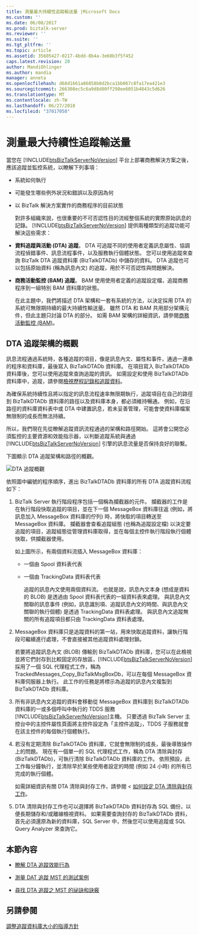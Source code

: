 ```yaml
---
title: 測量最大持續性追蹤輸送量 |Microsoft Docs
ms.custom: ''
ms.date: 06/08/2017
ms.prod: biztalk-server
ms.reviewer: ''
ms.suite: ''
ms.tgt_pltfrm: ''
ms.topic: article
ms.assetid: 35605427-0217-4bdd-8b4a-3e68b3f5f452
caps.latest.revision: 20
author: MandiOhlinger
ms.author: mandia
manager: anneta
ms.openlocfilehash: d68d1661a86858b8d2bca1bb067c8fa17ea421e3
ms.sourcegitcommit: 266308ec5c6a9d8d80ff298ee6051b4843c5d626
ms.translationtype: MT
ms.contentlocale: zh-TW
ms.lasthandoff: 06/27/2018
ms.locfileid: "37017058"
---
```

# <a name="measuring-maximum-sustainable-tracking-throughput"></a>測量最大持續性追蹤輸送量
當您在 [!INCLUDE[btsBizTalkServerNoVersion](../includes/btsbiztalkservernoversion-md.md)] 平台上部署商務解決方案之後，應該追蹤並監控系統，以瞭解下列事項：  
  
- 系統如何執行  
  
- 可能發生哪些例外狀況和錯誤以及原因為何  
  
- 以 BizTalk 解決方案實作的商務程序的目前狀態  
  
  對許多組織來說，也很重要的不可否認性目的流經整個系統的實際原始訊息的記錄。 [!INCLUDE[btsBizTalkServerNoVersion](../includes/btsbiztalkservernoversion-md.md)] 提供兩種類型的追蹤功能可解決這些需求：  
  
- **資料追蹤與活動 (DTA) 追蹤**。 DTA 可追蹤不同的使用者定義訊息屬性、協調流程偵錯事件、訊息流程事件，以及服務執行個體狀態。 您可以使用追蹤來查詢 BizTalk DTA 追蹤資料庫 (BizTalkDTADb) 中儲存的資料。 DTA 追蹤也可以包括原始資料 (稱為訊息內文) 的追蹤，用於不可否認性與問題解決。  
  
- **商務活動監控 (BAM) 追蹤**。 BAM 使用使用者定義的追蹤設定檔，追蹤商務程序到一組特別 BAM 資料庫的狀態。  
  
  在此主題中，我們將描述 DTA 架構和一套有系統的方法，以決定採用 DTA 的系統可無限期持續的最大持續性輸送量。 雖然 DTA 和 BAM 共用部分架構元件，但此主題只討論 DTA 的部分。 如需 BAM 架構的詳細資訊，請參閱[商務活動監控 (BAM)](../core/business-activity-monitoring-bam.md)。  
  
## <a name="overview-of-dta-tracking-architecture"></a>DTA 追蹤架構的概觀  
 訊息流程通過系統時，各種追蹤的項目，像是訊息內文、屬性和事件，通過一連串的程序和資料庫，最後寫入 BizTalkDTADb 資料庫。 在項目寫入 BizTalkDTADb 資料庫後，您可以使用追蹤來查詢追蹤的資訊。 如需設定和使用 BizTalkDTADb 資料庫中，追蹤，請參閱[檢視歷程記錄和追蹤資料](../core/viewing-historical-and-tracked-data.md)。  
  
 為確保系統持續性且將以指定的訊息流程速率無限期執行，追蹤項目在自己的路徑到 BizTalkDTADb 資料庫的路徑以及資料庫本身，都必須維持暢通。 例如，在沿路徑的資料庫資料表中或 DTA 中建置訊息，若未妥善管理，可能會使資料庫檔案無限制的成長而無法持續。  
  
 所以，我們現在先從瞭解追蹤資訊流程通過的架構和路徑開始。 這將會公開您必須監控的主要資源和效能指示器，以判斷追蹤系統與通過 [!INCLUDE[btsBizTalkServerNoVersion](../includes/btsbiztalkservernoversion-md.md)] 引擎的訊息流量是否保持良好的聯繫。  
  
 下圖顯示 DTA 追蹤架構和路徑的概觀。  
  
 ![DTA 追蹤概觀](../core/media/dtatrackingoverview.gif "DTATrackingOverview")  
  
 依照圖中編號的程序順序，進出 BizTalkDTADb 資料庫的所有 DTA 追蹤資料流程如下：  
  
1. BizTalk Server 執行階段程序包括一個稱為攔截器的元件。 攔截器的工作是在執行階段快取追蹤的項目，並在下一個 MessageBox 資料庫往返 (例如，將訊息加入 MessageBox 資料庫的佇列) 時，將快取的項目轉送至 MessageBox 資料庫。 攔截器會查看追蹤組態 (也稱為追蹤設定檔) 以決定要追蹤的項目，追蹤組態從管理資料庫取得，並在每個主控件執行階段執行個體快取，供攔截器使用。  
  
    如上圖所示，有兩個資料流插入 MessageBox 資料庫：  
  
   - 一個由 Spool 資料表代表  
  
   - 一個由 TrackingData 資料表代表  
  
     追蹤的訊息內文使用兩個資料流。 也就是說，訊息內文本身 (想成是資料的 BLOB) 是透過由 Spool 資料表代表的一組資料表來處理。 與訊息內文關聯的訊息事件 (例如，訊息識別項、追蹤訊息內文的時間、與訊息內文關聯的執行個體) 是透過 TrackingData 資料表處理。 與訊息內文追蹤無關的所有追蹤項目都只由 TrackingData 資料表處理。  
  
2. MessageBox 資料庫只是追蹤資料的第一站，用來快取追蹤資料，讓執行階段可繼續進行處理，不會直接被其他追蹤資料處理封鎖。  
  
    若要將追蹤訊息內文 (BLOB) 傳輸到 BizTalkDTADb 資料庫，您可以在此檢視並將它們封存到比較固定的存放區，[!INCLUDE[btsBizTalkServerNoVersion](../includes/btsbiztalkservernoversion-md.md)] 採用了一個 SQL 代理程式工作，稱為 TrackedMessages_Copy_BizTalkMsgBoxDb，可以在每個 MessageBox 資料庫伺服器上執行。 此工作的任務是將標示為追蹤的訊息內文複製到 BizTalkDTADb 資料庫。  
  
3. 所有非訊息內文追蹤的資料會移動從 MessageBox 資料庫到 BizTalkDTADb 資料庫的一或多個呼叫中執行的 TDDS 服務[!INCLUDE[btsBizTalkServerNoVersion](../includes/btsbiztalkservernoversion-md.md)]主機。 只要透過 BizTalk Server 主控台中的主控件屬性頁面將主控件設定為「主控件追蹤」，TDDS 子服務就會在該主控件的每個執行個體執行。  
  
4. 若沒有定期清除 BizTalkDTADb 資料庫，它就會無限制的成長，最後導致操作上的問題。 現在有一個單一的 SQL 代理程式工作，稱為 DTA 清除與封存 (BizTalkDTADb)，可執行清除 BizTalkDTADb 資料庫的工作。 依照預設，此工作每分鐘執行，並清除早於某些使用者設定的時間 (例如 24 小時) 的所有已完成的執行個體。  
  
    如需詳細資訊有關 DTA 清除與封存工作，請參閱 <<c0> [ 如何設定 DTA 清除與封存工作](../core/how-to-configure-the-dta-purge-and-archive-job.md)。  
  
5. DTA 清除與封存工作也可以選擇將 BizTalkDTADb 資料封存為 SQL 備份，以便長期儲存和/或離線檢視資料。 如果需要查詢封存的 BizTalkDTADb 資料，首先必須還原為新的資料庫，SQL Server 中，然後您可以使用追蹤或 SQL Query Analyzer 來查詢它。  
  
## <a name="in-this-section"></a>本節內容  
  
-   [瞭解 DTA 追蹤效能行為](../core/understanding-dta-tracking-performance-behavior.md)  
  
-   [測量 DAT 追蹤 MST 的測試案例](../core/test-scenarios-for-measuring-mst-of-dta-tracking.md)  
  
-   [尋找 DTA 追蹤之 MST 的祕訣和訣竅](../core/tips-and-tricks-for-finding-mst-of-dta-tracking.md)  
  
## <a name="see-also"></a>另請參閱  
 [調整追蹤資料庫大小的指導方針](../core/tracking-database-sizing-guidelines.md)